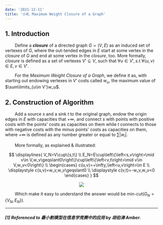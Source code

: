 ```yaml
---
date: '2021-12-11'
title: '小札 Maximum Weight Closure of a Graph'
---
```


## 1. Introduction

&emsp;&emsp; Define a ***closure*** of a directed graph $G=(V,E)$ as an induced set of vertexes of $G$, where the out-tended edges in $E$ start at some vertex in the *closure* of $G$ and end at some vertex in the *closure*, too. More formally, *closure* is defined as a set of vertexes $V'\subseteq V$, such that $\forall u\in V',s.t.\forall\left<u,v\right>\in E,v\in V'$.

&emsp;&emsp; For the *Maximum Weight Closure of a Graph*, we define it as, with starting out endowing vertexes in $V'$ costs called $w_u$, the maximum value of $\sum\limits_{u\in V'}w_u$.

## 2. Construction of Algorithm

&emsp;&emsp; Add a source $s$ and a sink $t$ to the original graph, endow the origin edges in $E$ with capacities that $+\infty$, and connect $s$ with points with positive costs with the points' costs as capacities on them while $t$ connects to those with negative costs with the minus points' costs as capacities on them, where $+\infty$ is defined as any number greater or equal to $\sum |w_i|$.

&emsp;&emsp; More formally, as explained & illustrated:

$$
\displaylines{
V_N=V\cup\{s,t\} \\
E_N=E\cup\left\{\left<s,v\right>\mid v\in V,w_v\geqslant0\right\}\cup\left\{\left<v,t\right>\mid v\in V,w_v<0\right\} \\
\begin{cases}
c(u,v)=+\infty,\left<u,v\right>\in E \\
\displaystyle
c(s,v)=w_v,w_v\geqslant0 \\
\displaystyle
c(v,t)=-w_v,w_v<0
\end{cases}
}
$$

<div align = "center"> <img src = "https://img2020.cnblogs.com/blog/1924407/202112/1924407-20211211141835040-1855086965.png"> </div>

&emsp;&emsp; Which make it easy to understand the answer would be $\text{min-cut}(G_N=\{V_N,E_N\})$.

---

##### [1] Referenced to *最小割模型在信息学竞赛中的应用 by 胡伯涛 Amber*.